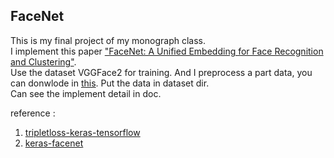 ## FaceNet
This is my final project of my monograph class.  
I implement this paper ["FaceNet: A Unified Embedding for Face Recognition and Clustering"](https://arxiv.org/abs/1503.03832 "FaceNet").  
Use the dataset VGGFace2 for training. And I preprocess a part data, you can donwlode in [this](). Put the data in dataset dir.  
Can see the implement detail in doc.

reference :   
 1.  [tripletloss-keras-tensorflow](https://github.com/noelcodella/tripletloss-keras-tensorflow)  
 2.  [keras-facenet](https://github.com/nyoki-mtl/keras-facenet)  